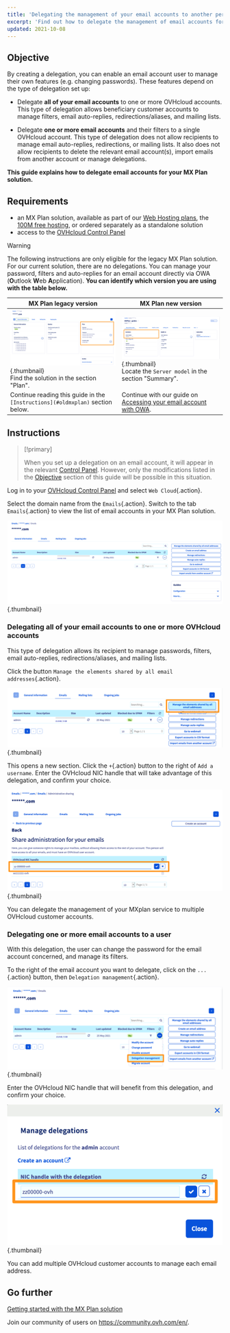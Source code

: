 ```yaml
---
title: 'Delegating the management of your email accounts to another person'
excerpt: 'Find out how to delegate the management of email accounts for your MX Plan solution'
updated: 2021-10-08
---
```



## Objective <a name="objective"></a>

By creating a delegation, you can enable an email account user to manage their own features (e.g. changing passwords). These features depend on the type of delegation set up:

- Delegate **all of your email accounts** to one or more OVHcloud accounts. This type of delegation allows beneficiary customer accounts to manage filters, email auto-replies, redirections/aliases, and mailing lists.

- Delegate **one or more email accounts** and their filters to a single OVHcloud account. This type of delegation does not allow recipients to manage email auto-replies, redirections, or mailing lists. It also does not allow recipients to delete the relevant email account(s), import emails from another account or manage delegations.

**This guide explains how to delegate email accounts for your MX Plan solution.**

## Requirements

- an MX Plan solution, available as part of our [Web Hosting plans](https://www.ovhcloud.com/en-gb/web-hosting/), the [100M free hosting](https://www.ovhcloud.com/en-gb/domains/free-web-hosting/), or ordered separately as a standalone solution
- access to the [OVHcloud Control Panel](https://www.ovh.com/auth/?action=gotomanager&from=https://www.ovh.co.uk/&ovhSubsidiary=GB)


> [!warning]
>
> The following instructions are only eligible for the legacy MX Plan solution. For our current solution, there are no delegations. You can manage your password, filters and auto-replies for an email account directly via OWA (**O**utlook **W**eb **A**pplication). **You can identify which version you are using with the table below.**
>


|MX Plan legacy version|MX Plan new version|
|---|---|
|![email](images/mxplan-starter-legacy-step1.png){.thumbnail}<br> Find the solution in the section "Plan".|![email](images/mxplan-starter-new-step1.png){.thumbnail}<br>Locate the `Server model` in the section "Summary".|
|Continue reading this guide in the `[Instructions](#oldmxplan)` section below.|Continue with our guide on [Accessing your email account with OWA](/pages/web_cloud/email_and_collaborative_solutions/using_the_outlook_web_app_webmail/email_owa#changing-the-password).|

## Instructions <a name="oldmxplan"></a>

> [!primary]
>
>When you set up a delegation on an email account, it will appear in the relevant [Control Panel](https://www.ovh.com/auth/?action=gotomanager&from=https://www.ovh.co.uk/&ovhSubsidiary=GB). However, only the modifications listed in the [Objective](#objective) section of this guide will be possible in this situation.
>

Log in to your [OVHcloud Control Panel](https://www.ovh.com/auth/?action=gotomanager&from=https://www.ovh.co.uk/&ovhSubsidiary=GB) and select `Web Cloud`{.action}.

Select the domain name from the `Emails`{.action}. Switch to the tab `Emails`{.action} to view the list of email accounts in your MX Plan solution.

![delegation](images/mxplan-delegation-01.png){.thumbnail}

### Delegating all of your email accounts to one or more OVHcloud accounts

This type of delegation allows its recipient to manage passwords, filters, email auto-replies, redirections/aliases, and mailing lists.

Click the button `Manage the elements shared by all email addresses`{.action}.

![delegation](images/mxplan-delegation-02.png){.thumbnail}

This opens a new section. Click the `+`{.action} button to the right of `Add a username`. Enter the OVHcloud NIC handle that will take advantage of this delegation, and confirm your choice.

![delegation](images/mxplan-delegation-03.png){.thumbnail}

You can delegate the management of your MXplan service to multiple OVHcloud customer accounts.

### Delegating one or more email accounts to a user

With this delegation, the user can change the password for the email account concerned, and manage its filters.

To the right of the email account you want to delegate, click on the `...`{.action} button, then `Delegation management`{.action}.

![delegation](images/mxplan-delegation-04.png){.thumbnail}

Enter the OVHcloud NIC handle that will benefit from this delegation, and confirm your choice.

![delegation](images/mxplan-delegation-05.png){.thumbnail}

You can add multiple OVHcloud customer accounts to manage each email address.

## Go further

[Getting started with the MX Plan solution](/pages/web_cloud/email_and_collaborative_solutions/mx_plan/email_generalities)

Join our community of users on <https://community.ovh.com/en/>.
